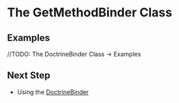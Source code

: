 The GetMethodBinder Class
=========================

## Examples

//TODO: The DoctrineBinder Class -> Examples

## Next Step

- Using the [DoctrineBinder](DataTransformationBundle/tree/master/Resources/doc/dencoder.md)
